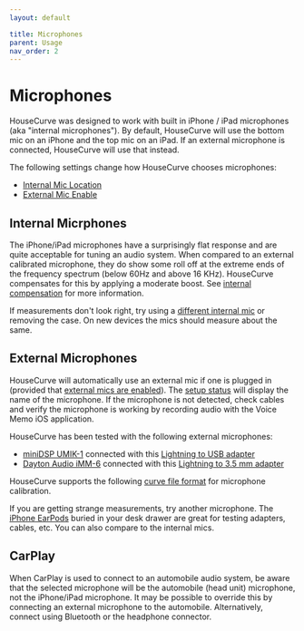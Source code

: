 ```yaml
---
layout: default

title: Microphones
parent: Usage
nav_order: 2
---
```


# Microphones
HouseCurve was designed to work with built in iPhone / iPad microphones (aka "internal microphones").  By default, HouseCurve will use the bottom mic on an iPhone and the top mic on an iPad.  If an external microphone is connected, HouseCurve will use that instead.

The following settings change how HouseCurve chooses microphones:

* [Internal Mic Location](../manual/measure_setup.md#internal-mic-location)
* [External Mic Enable](../manual/measure_setup.md#external-mic-enable)


## Internal Micrphones

The iPhone/iPad microphones have a surprisingly flat response and are quite acceptable for tuning an audio system.  When compared to an external calibrated microphone, they do show some roll off at the extreme ends of the frequency spectrum (below 60Hz and above 16 KHz).  HouseCurve compensates for this by applying a moderate boost.  See [internal compensation](../manual/measure_setup.md#internal-mic-compensation) for more information.

If measurements don't look right, try using a [different internal mic](../manual/measure_setup.md#internal-mic-location) or removing the case.  On new devices the mics should measure about the same.

## External Microphones

HouseCurve will automatically use an external mic if one is plugged in (provided that [external mics are enabled](../manual/measure_setup.md#external-mic-enable)).  The [setup status](../manual/plots.html#setup-status) will display the name of the microphone.   If the microphone is not detected, check cables and verify the microphone is working by recording audio with the Voice Memo iOS application.

HouseCurve has been tested with the following external microphones:

* [miniDSP UMIK-1](https://www.minidsp.com/products/acoustic-measurement/umik-1) connected with this [Lightning to USB adapter](https://www.apple.com/shop/product/MD821AM/A/lightning-to-usb-camera-adapter)
* [Dayton Audio iMM-6](https://www.daytonaudio.com/product/1117/imm-6-idevice-calibrated-measurement-microphone) connected with this [Lightning to 3.5 mm adapter](https://www.apple.com/shop/product/MMX62AM/A/lightning-to-35mm-headphone-jackadapter)

HouseCurve supports the following [curve file format](../manual/file_formats.md#curves) for microphone calibration.

If you are getting strange measurements, try another microphone.  The [iPhone EarPods](https://www.apple.com/shop/product/MMTN2AM/A/earpods-with-lightning-connector) buried in your desk drawer are great for testing adapters, cables, etc.  You can also compare to the internal mics.


## CarPlay

When CarPlay is used to connect to an automobile audio system, be aware that the selected microphone will be the automobile (head unit) microphone, not the iPhone/iPad microphone.  It may be possible to override this by connecting an external microphone to the automobile.  Alternatively, connect using Bluetooth or the headphone connector.


